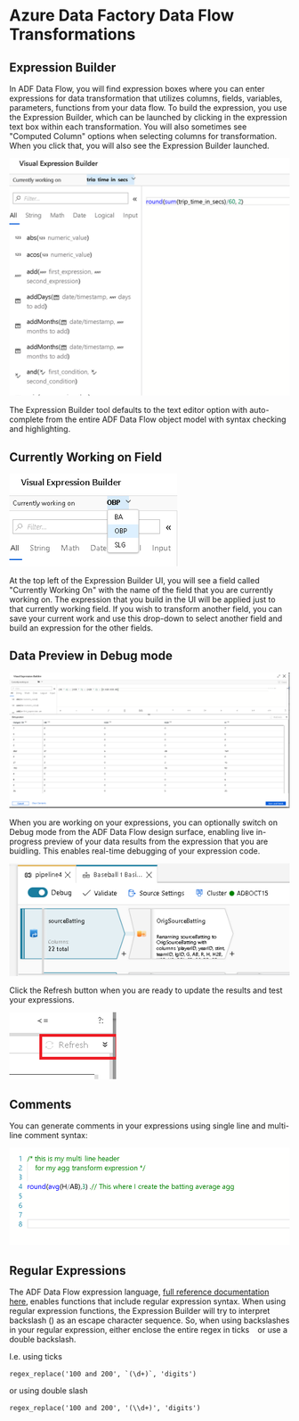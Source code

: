 # Azure Data Factory Data Flow Transformations

## Expression Builder

In ADF Data Flow, you will find expression boxes where you can enter expressions for data transformation that utilizes columns, fields, variables, parameters, functions from your data flow. To build the expression, you use the Expression Builder, which can be launched by clicking in the expression text box within each transformation. You will also sometimes see "Computed Column" options when selecting columns for transformation. When you click that, you will also see the Expression Builder launched.

![Expression Builder](../images/exp1.png "Expression Builder")

The Expression Builder tool defaults to the text editor option with auto-complete from the entire ADF Data Flow object model with syntax checking and highlighting.

## Currently Working on Field

![Expression Builder](../images/exp3.png "Currently Working On")

At the top left of the Expression Builder UI, you will see a field called "Currently Working On" with the name of the field that you are currently working on. The expression that you build in the UI will be applied just to that currently working field. If you wish to transform another field, you can save your current work and use this drop-down to select another field and build an expression for the other fields.

## Data Preview in Debug mode

![Expression Builder](../images/exp4.png "Expression Data Preview")

When you are working on your expressions, you can optionally switch on Debug mode from the ADF Data Flow design surface, enabling live in-progress preview of your data results from the expression that you are buidling. This enables real-time debugging of your expression code.

![Debug Mode](../images/debugbutton.png "Debug Button")

Click the Refresh button when you are ready to update the results and test your expressions.

![Expression Builder](../images/exp5.png "Expression Data Preview")

## Comments

You can generate comments in your expressions using single line and multi-line comment syntax:

![Comments](../images/comments.png "Comments")

## Regular Expressions

The ADF Data Flow expression language, [full reference documentation here](http://aka.ms/), enables functions that include regular expression syntax. When using regular expression functions, the Expression Builder will try to interpret backslash (\) as an escape character sequence. So, when using backslashes in your regular expression, either enclose the entire regex in ticks ` ` or use a double backslash.

I.e. using ticks

```
regex_replace('100 and 200', `(\d+)`, 'digits')
```
or using double slash
```
regex_replace('100 and 200', '(\\d+)', 'digits')
```
